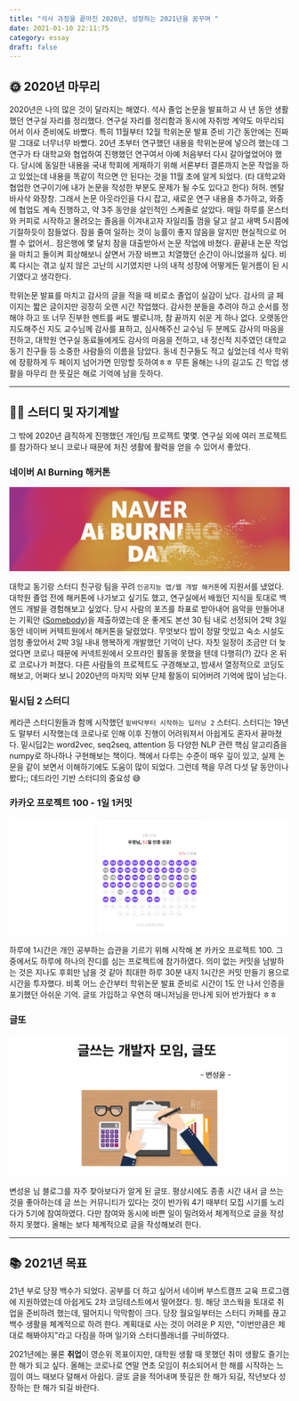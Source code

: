 ```yaml
---
title: "석사 과정을 끝마친 2020년, 성장하는 2021년을 꿈꾸며 "
date: 2021-01-10 22:11:75
category: essay
draft: false
---
```



## 🌞 2020년 마무리
2020년은 나의 많은 것이 달라지는 해였다. 석사 졸업 논문을 발표하고 사 년 동안 생활했던 연구실 자리를 정리했다. 연구실 자리를 정리함과 동시에 자취방 계약도 마무리되어서 이사 준비에도 바빴다. 특히 11월부터 12월 학위논문 발표 준비 기간 동안에는 진짜 말 그대로 너무너무 바빴다. 20년 초부터 연구했던 내용을 학위논문에 넣으려 했는데 그 연구가 타 대학교와 협업하여 진행했던 연구여서 아예 처음부터 다시 갈아엎었어야 했다. 당시에 동일한 내용을 국내 학회에 게재하기 위해 서론부터 결론까지 논문 작업을 하고 있었는데 내용을 똑같이 적으면 안 된다는 것을 11월 초에 알게 되었다. (타 대학교와 협업한 연구이기에 내가 논문을 작성한 부분도 문제가 될 수도 있다고 한다) 허허. 멘탈 바사삭 와장창. 그래서 논문 아웃라인을 다시 잡고, 새로운 연구 내용을 추가하고, 와중에 협업도 계속 진행하고, 약 3주 동안을 살인적인 스케줄로 살았다. 매일 하루를 몬스터와 커피로 시작하고 몰려오는 졸음을 이겨내고자 자일리톨 껌을 달고 살고 새벽 5시쯤에 기절하듯이 잠들었다. 잠을 줄여 일하는 것이 능률이 좋지 않음을 알지만 현실적으로 어쩔 수 없어서.. 잠은행에 몇 달치 잠을 대출받아서 논문 작업에 바쳤다. 끝끝내 논문 작업을 마치고 돌이켜 회상해보니 살면서 가장 바쁘고 치열했던 순간이 아니었을까 싶다. 비록 다시는 겪고 싶지 않은 고난의 시기였지만 나의 내적 성장에 어떻게든 밑거름이 된 시기였다고 생각한다. 

학위논문 발표를 마치고 감사의 글을 적을 때 비로소 졸업이 실감이 났다. 감사의 글 페이지는 짧은 글이지만 굉장히 오랜 시간 작업했다. 감사한 분들을 추려야 하고 순서를 정해야 하고 또 너무 진부한 멘트를 써도 별로니까, 참 끝까지 쉬운 게 하나 없다. 오랫동안 지도해주신 지도 교수님께 감사를 표하고, 심사해주신 교수님 두 분께도 감사의 마음을 전하고, 대학원 연구실 동료들에게도 감사의 마음을 전하고, 내 정신적 지주였던 대학교 동기 친구들 등 소중한 사람들의 이름을 담았다. 동네 친구들도 적고 싶었는데 석사 학위에 장황하게 두 페이지 넘어가면 민망할 듯하여ㅎㅎ 무튼 올해는 나의 길고도 긴 학업 생활을 마무리 한 뜻깊은 해로 기억에 남을 듯하다. 

- - - -
## 👩‍💻 스터디 및 자기계발
그 밖에 2020년 큼직하게 진행했던 개인/팀 프로젝트 몇몇. 연구실 외에 여러 프로젝트를 참가하다 보니 코로나 때문에 처진 생활에 활력을 얻을 수 있어서 좋았다.

### 네이버 AI Burning 해커톤
![](2020bye/03A83703-F3C0-449B-91AD-C4D6E4EFFF8F.png)

대학교 동기랑 스터디 친구랑 팀을 꾸려 `인공지능 앱/웹 개발 해커톤`에 지원서를 냈었다. 대학원 졸업 전에 해커톤에 나가보고 싶기도 했고, 연구실에서 배웠던 지식을 토대로 백엔드 개발을 경험해보고 싶었다. 당시 사람의 포즈를 좌표로 받아내어 음악을 만들어내는 기획안 ([Somebody](https://github.com/woodongk/Somebody))을 제출하였는데 운 좋게도 본선 30 팀 내로 선정되어 2박 3일 동안 네이버 커텍트원에서 해커톤을 달렸었다. 무엇보다 밥이 정말 맛있고 숙소 시설도 엄청 좋았어서 2박 3일 내내 행복하게 개발했던 기억이 난다. 자칫 일정이 조금만 더 늦었다면 코로나 때문에 커넥트원에서 오프라인 활동을 못했을 텐데 다행히(?) 갔다 온 뒤로 코로나가 퍼졌다. 
다른 사람들의 프로젝트도 구경해보고, 밤새서 열정적으로 코딩도 해보고, 어쩌다 보니 2020년의 마지막 외부 단체 활동이 되어버려 기억에 많이 남는다.

### 밑시딥 2 스터디 
케라콘 스터디원들과 함께 시작했던  `밑바닥부터 시작하는 딥러닝 2` 스터디. 스터디는 19년도 말부터 시작했는데 코로나로 인해 이후 진행이 어려워져서 아쉽게도 혼자서 끝마쳤다. 밑시딥2는 word2vec, seq2seq, attention 등 다양한 NLP 관련 핵심 알고리즘을 numpy로 하나하나 구현해보는 책이다. 책에서 다루는 수준이 매우 깊이 있고, 실제 논문을 같이 보면서 이해하기에도 도움이 많이 되었다. 그런데 책을 무려 다섯 달 동안이나 봤다;; 데드라인 기반 스터디의 중요성 😅

### 카카오 프로젝트 100 - 1일 1커밋
![](2020bye/project100.png)

하루에 1시간은 개인 공부하는 습관을 기르기 위해 시작해 본 카카오 프로젝트 100. 그중에서도 하루에 하나의 잔디를 심는 프로젝트에 참가하였다. 의미 없는 커밋을 남발하는 것은 지나도 후회만 남을 것 같아 최대한 하루 30분 내지 1시간은 커밋 만들기 용으로 시간을 투자했다. 비록 어느 순간부터 학위논문 발표 준비로 시간이 1도 안 나서 인증을 포기했던 아쉬운 기억. 글또 가입하고 우연히 매니저님을 만나게 되어 반가웠다 ㅎㅎ 

### 글또
![](2020bye/gtto5.png)

변성윤 님 블로그를 자주 찾아보다가 알게 된 글또. 평상시에도 종종 시간 내서 글 쓰는 것을 좋아하는데 글 쓰는 커뮤니티가 있다는 것이 반가워 4기 때부터 모집 시기를 노리다가 5기에 참여하였다. 다만 참여와 동시에 바쁜 일이 밀려와서 체계적으로 글을 작성하지 못했다. 올해는 보다 체계적으로 글을 작성해보려 한다. 

- - - -
## 📚 2021년 목표
21년 부로 당장 백수가 되었다. 공부를 더 하고 싶어서 네이버 부스트캠프 교육 프로그램에 지원하였는데 아쉽게도 2차 코딩테스트에서 떨어졌다. 힝. 해당 코스웍을 토대로 취업을 준비하려 했는데, 떨어지니 막막함이 크다. 당장 월요일부터는 스터디 카페를 끊고 백수 생활을 체계적으로 하려 한다. 계획대로 사는 것이 어려운 P 지만, "이번만큼은 제대로 해봐야지"라고 다짐을 하며 일기와 스터디플래너를 구비하였다.

2021년에는 물론 **취업**이 영순위 목표이지만, 대학원 생활 때 못했던 취미 생활도 즐기는 한 해가 되고 싶다. 
올해는 코로나로 연말 연초 모임이 취소되어서 한 해를 시작하는 느낌이 여느 때보다 덜해서 아쉽다. 글또 글을 적어내며 뜻깊은 한 해가 되길, 작년보다 성장하는 한 해가 되길 바란다.


